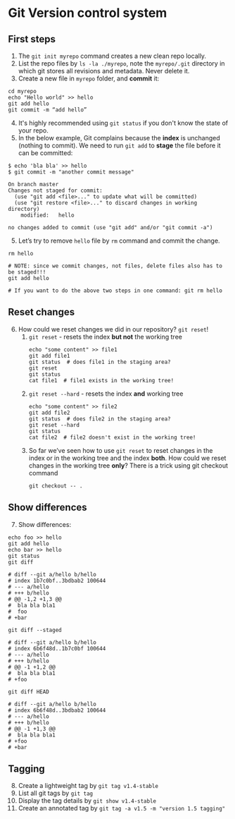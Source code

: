 # Git Version control system

## First steps

1. The `git init myrepo` command creates a new clean repo locally.
2. List the repo files by `ls -la ./myrepo`, note the `myrepo/.git` directory in which git stores all revisions and metadata. Never delete it.
3. Create a new file in `myrepo` folder, and **commit** it:
```
cd myrepo
echo "Hello world" >> hello
git add hello
git commit -m “add hello”
```
4. It's highly recommended using `git status` if you don't know the state of your repo.
5. In the below example, Git complains because the **index** is unchanged (nothing to commit). We need to run `git add` to **stage** the file before it can be committed:
```text
$ echo 'bla bla' >> hello
$ git commit -m "another commit message"

On branch master
Changes not staged for commit:
  (use "git add <file>..." to update what will be committed)
  (use "git restore <file>..." to discard changes in working directory)
    modified:   hello

no changes added to commit (use "git add" and/or "git commit -a")
```
5. Let’s try to remove `hello` file by `rm` command and commit the change.
```shell
rm hello

# NOTE: since we commit changes, not files, delete files also has to be staged!!!
git add hello

# If you want to do the above two steps in one command: git rm hello
```

## Reset changes

6. How could we reset changes we did in our repository? `git reset`!
    1. `git reset` - resets the index **but not** the working tree
       ```shell
       echo "some content" >> file1
       git add file1
       git status  # does file1 in the staging area?
       git reset 
       git status
       cat file1  # file1 exists in the working tree!
       ```
    2. `git reset --hard` - resets the index **and** working tree
       ```shell
       echo "some content" >> file2
       git add file2
       git status  # does file2 in the staging area?
       git reset --hard
       git status
       cat file2  # file2 doesn't exist in the working tree!
       ```
    3. So far we’ve seen how to use `git reset` to reset changes in the index or in the working tree and the index **both**. How could we reset changes in the working tree **only**? There is a trick using git checkout command
       ```shell
       git checkout -- .
       ```
## Show differences

7. Show differences:
```shell
echo foo >> hello
git add hello
echo bar >> hello
git status
git diff

# diff --git a/hello b/hello
# index 1b7c0bf..3bdbab2 100644
# --- a/hello
# +++ b/hello
# @@ -1,2 +1,3 @@
#  bla bla bla1
#  foo
# +bar

git diff --staged

# diff --git a/hello b/hello
# index 6b6f48d..1b7c0bf 100644
# --- a/hello
# +++ b/hello
# @@ -1 +1,2 @@
#  bla bla bla1
# +foo

git diff HEAD

# diff --git a/hello b/hello
# index 6b6f48d..3bdbab2 100644
# --- a/hello
# +++ b/hello
# @@ -1 +1,3 @@
#  bla bla bla1
# +foo
# +bar

```

## Tagging

8. Create a lightweight tag by `git tag v1.4-stable`
9. List all git tags by `git tag`
10. Display the tag details by `git show v1.4-stable`
11. Create an annotated tag by `git tag -a v1.5 -m "version 1.5 tagging"`
